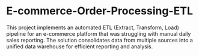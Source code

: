 # E-commerce-Order-Processing-ETL
This project implements an automated ETL (Extract, Transform, Load) pipeline for an e-commerce platform that was struggling with manual daily sales reporting. The solution consolidates data from multiple sources into a unified data warehouse for efficient reporting and analysis.
